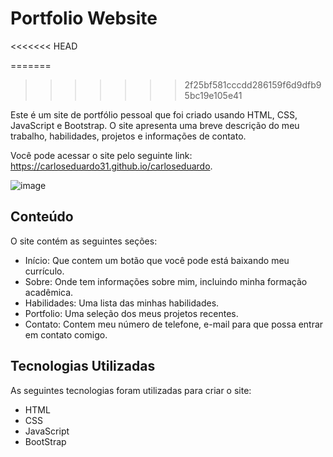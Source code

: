 # Portfolio Website
<<<<<<< HEAD

=======
>>>>>>> 2f25bf581cccdd286159f6d9dfb95bc19e105e41
<p>
Este é um site de portfólio pessoal que foi criado usando HTML, CSS, JavaScript e Bootstrap. O site apresenta uma breve descrição do meu trabalho, habilidades, projetos e informações de contato.
</p>

Você pode acessar o site pelo seguinte link: https://carloseduardo31.github.io/carloseduardo.

![image](https://user-images.githubusercontent.com/53567018/219535906-af5606c6-98db-4edb-bc5c-6ae96202012e.png)

## Conteúdo

<p>O site contém as seguintes seções:</p>

- Início: Que contem um botão que você pode está baixando meu currículo.
- Sobre: Onde tem informações sobre mim, incluindo minha formação acadêmica.
- Habilidades: Uma lista das minhas habilidades.
- Portfolio: Uma seleção dos meus projetos recentes.
- Contato: Contem meu número de telefone, e-mail para que possa entrar em contato comigo.

## Tecnologias Utilizadas

<p>As seguintes tecnologias foram utilizadas para criar o site:</p>

- HTML
- CSS
- JavaScript
- BootStrap
